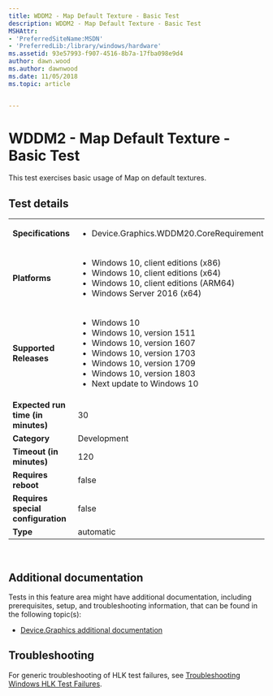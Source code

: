 ```yaml
---
title: WDDM2 - Map Default Texture - Basic Test
description: WDDM2 - Map Default Texture - Basic Test
MSHAttr:
- 'PreferredSiteName:MSDN'
- 'PreferredLib:/library/windows/hardware'
ms.assetid: 93e57993-f907-4516-8b7a-17fba098e9d4
author: dawn.wood
ms.author: dawnwood
ms.date: 11/05/2018
ms.topic: article


---
```


# <span id="p_hlk_test.05347c6b-34bb-4ac2-8aec-1543e63a9c1c"></span>WDDM2 - Map Default Texture - Basic Test


This test exercises basic usage of Map on default textures.

## Test details
|||
|---|---|
| **Specifications**  | <ul><li>Device.Graphics.WDDM20.CoreRequirement</li></ul> |  
| **Platforms**   | <ul><li>Windows 10, client editions (x86)</li><li>Windows 10, client editions (x64)</li><li>Windows 10, client editions (ARM64)</li><li>Windows Server 2016 (x64)</li></ul> |
| **Supported Releases** | <ul><li>Windows 10</li><li>Windows 10, version 1511</li><li>Windows 10, version 1607</li><li>Windows 10, version 1703</li><li>Windows 10, version 1709</li><li>Windows 10, version 1803</li><li>Next update to Windows 10</li></ul> |
|**Expected run time (in minutes)**| 30 |
|**Category**| Development |
|**Timeout (in minutes)**| 120 |
|**Requires reboot**| false |
|**Requires special configuration**| false |
|**Type**| automatic |

 

## <span id="Additional_documentation"></span><span id="additional_documentation"></span><span id="ADDITIONAL_DOCUMENTATION"></span>Additional documentation


Tests in this feature area might have additional documentation, including prerequisites, setup, and troubleshooting information, that can be found in the following topic(s):

-   [Device.Graphics additional documentation](device-graphics-additional-documentation.md)

## <span id="Troubleshooting"></span><span id="troubleshooting"></span><span id="TROUBLESHOOTING"></span>Troubleshooting


For generic troubleshooting of HLK test failures, see [Troubleshooting Windows HLK Test Failures](..\user\troubleshooting-windows-hlk-test-failures.md).

 

 







